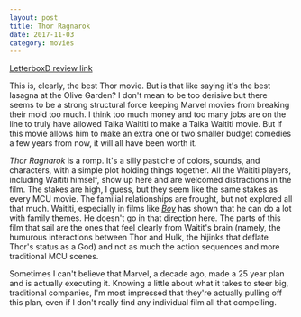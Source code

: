 ```yaml
---
layout: post
title: Thor Ragnarok
date: 2017-11-03
category: movies
---
```

 
[LetterboxD review link](https://letterboxd.com/samarthbhaskar/film/thor-ragnarok/)

This is, clearly, the best Thor movie. But is that like saying it's the best lasagna at the Olive Garden? I don't mean to be too derisive but there seems to be a strong structural force keeping Marvel movies from breaking their mold too much. I think too much money and too many jobs are on the line to truly have allowed Taika Waititi to make a Taika Waititi movie. But if this movie allows him to make an extra one or two smaller budget comedies a few years from now, it will all have been worth it. 

<em>Thor Ragnarok</em> is a romp. It's a silly pastiche of colors, sounds, and characters, with a simple plot holding things together. All the Waititi players, including Waititi himself, show up here and are welcomed distractions in the film. The stakes are high, I guess, but they seem like the same stakes as every MCU movie. The familial relationships are frought, but not explored all that much. Waititi, especially in films like <em><a href="https://letterboxd.com/samarthbhaskar/film/boy-2010/">Boy</a></em> has shown that he can do a lot with family themes. He doesn't go in that direction here. The parts of this film that sail are the ones that feel clearly from Waitit's brain (namely, the humurous interactions between Thor and Hulk, the hijinks that deflate Thor's status as a God) and not as much the action sequences and more traditional MCU scenes. 

Sometimes I can't believe that Marvel, a decade ago, made a 25 year plan and is actually executing it. Knowing a little about what it takes to steer big, traditional companies, I'm most impressed that they're actually pulling off this plan, even if I don't really find any individual film all that compelling.